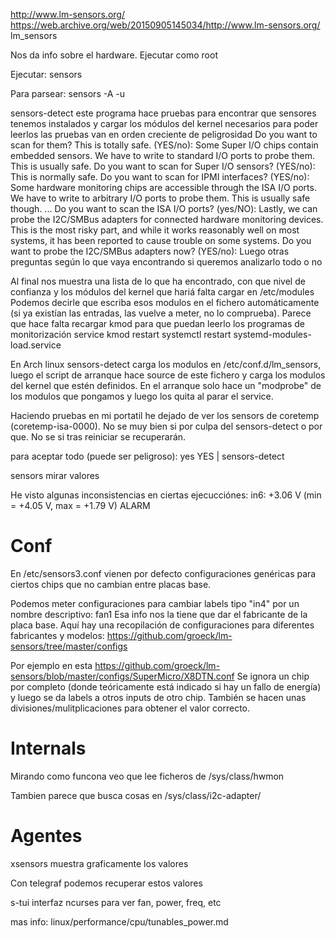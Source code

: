 http://www.lm-sensors.org/
https://web.archive.org/web/20150905145034/http://www.lm-sensors.org/
lm_sensors

Nos da info sobre el hardware.
Ejecutar como root

Ejecutar:
sensors

Para parsear:
sensors -A -u

sensors-detect
  este programa hace pruebas para encontrar que sensores tenemos instalados y cargar los módulos del kernel necesarios para poder leerlos
  las pruebas van en orden creciente de peligrosidad
    Do you want to scan for them? This is totally safe. (YES/no):
    Some Super I/O chips contain embedded sensors. We have to write to standard I/O ports to probe them. This is usually safe.  Do you want to scan for Super I/O sensors? (YES/no):
    This is normally safe. Do you want to scan for IPMI interfaces? (YES/no):
    Some hardware monitoring chips are accessible through the ISA I/O ports.  We have to write to arbitrary I/O ports to probe them. This is usually safe though. ... Do you want to scan the ISA I/O ports? (yes/NO):
    Lastly, we can probe the I2C/SMBus adapters for connected hardware monitoring devices. This is the most risky part, and while it works reasonably well on most systems, it has been reported to cause trouble on some systems.  Do you want to probe the I2C/SMBus adapters now? (YES/no):
    Luego otras preguntas según lo que vaya encontrando si queremos analizarlo todo o no

  Al final nos muestra una lista de lo que ha encontrado, con que nivel de confianza y los módulos del kernel que hariá falta cargar en /etc/modules
  Podemos decirle que escriba esos modulos en el fichero automáticamente (si ya existían las entradas, las vuelve a meter, no lo comprueba).
  Parece que hace falta recargar kmod para que puedan leerlo los programas de monitorización
    service kmod restart
    systemctl restart systemd-modules-load.service

  En Arch linux sensors-detect carga los modulos en /etc/conf.d/lm_sensors, luego el script de arranque hace source de este fichero y carga los modulos del kernel que estén definidos.
  En el arranque solo hace un "modprobe" de los modulos que pongamos y luego los quita al parar el service.

  Haciendo pruebas en mi portatil he dejado de ver los sensors de coretemp (coretemp-isa-0000). No se muy bien si por culpa del sensors-detect o por que. No se si tras reiniciar se recuperarán.

  para aceptar todo (puede ser peligroso): yes YES | sensors-detect

sensors
  mirar valores

He visto algunas inconsistencias en ciertas ejecucciónes:
in6:          +3.06 V  (min =  +4.05 V, max =  +1.79 V)  ALARM


# Conf
En /etc/sensors3.conf vienen por defecto configuraciones genéricas para ciertos chips que no cambian entre placas base.

Podemos meter configuraciones para cambiar labels tipo "in4" por un nombre descriptivo: fan1
Esa info nos la tiene que dar el fabricante de la placa base.
Aquí hay una recopilación de configuraciones para diferentes fabricantes y modelos:
https://github.com/groeck/lm-sensors/tree/master/configs

Por ejemplo en esta https://github.com/groeck/lm-sensors/blob/master/configs/SuperMicro/X8DTN.conf
Se ignora un chip por completo (donde teóricamente está indicado si hay un fallo de energía) y luego se da labels a otros inputs de otro chip.
También se hacen unas divisiones/mulitplicaciones para obtener el valor correcto.


# Internals
Mirando como funcona veo que lee ficheros de
/sys/class/hwmon

Tambien parece que busca cosas en /sys/class/i2c-adapter/



# Agentes
xsensors muestra graficamente los valores

Con telegraf podemos recuperar estos valores

s-tui
  interfaz ncurses para ver fan, power, freq, etc

mas info: linux/performance/cpu/tunables_power.md

